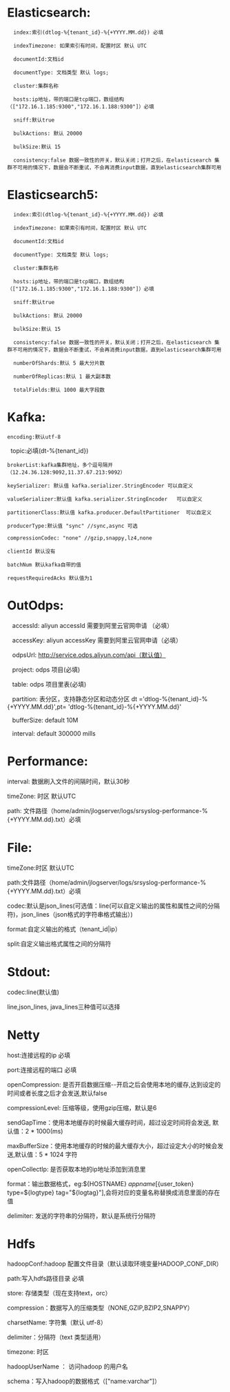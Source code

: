 
# Elasticsearch:

      index:索引(dtlog-%{tenant_id}-%{+YYYY.MM.dd}) 必填
    
      indexTimezone: 如果索引有时间，配置时区 默认 UTC

      documentId:文档id
    
      documentType: 文档类型 默认 logs;
    
      cluster:集群名称
    
      hosts:ip地址，带的端口是tcp端口，数组结构（["172.16.1.185:9300","172.16.1.188:9300"]）必填
    
      sniff:默认true
    
      bulkActions: 默认 20000 
    
      bulkSize:默认 15

      consistency:false 数据一致性的开关，默认关闭；打开之后，在elasticsearch 集群不可用的情况下，数据会不断重试，不会再消费input数据，直到elasticsearch集群可用

# Elasticsearch5:

      index:索引(dtlog-%{tenant_id}-%{+YYYY.MM.dd}) 必填
    
      indexTimezone: 如果索引有时间，配置时区 默认 UTC

      documentId:文档id
    
      documentType: 文档类型 默认 logs;
    
      cluster:集群名称
    
      hosts:ip地址，带的端口是tcp端口，数组结构（["172.16.1.185:9300","172.16.1.188:9300"]）必填
    
      sniff:默认true
    
      bulkActions: 默认 20000 
    
      bulkSize:默认 15

      consistency:false 数据一致性的开关，默认关闭；打开之后，在elasticsearch 集群不可用的情况下，数据会不断重试，不会再消费input数据，直到elasticsearch集群可用

      numberOfShards:默认 5 最大分片数
      
      numberOfReplicas:默认 1 最大副本数
      
      totalFields:默认 1000 最大字段数
# Kafka:

    encoding:默认utf-8
    
    topic:必填(dt-%{tenant_id})

    brokerList:kafka集群地址，多个逗号隔开（12.24.36.128:9092,11.37.67.213:9092）

    keySerializer: 默认值 kafka.serializer.StringEncoder 可以自定义
	
    valueSerializer:默认值 kafka.serializer.StringEncoder	 可以自定义
	
    partitionerClass:默认值 kafka.producer.DefaultPartitioner  可以自定义
	 
    producerType:默认值 "sync" //sync,async 可选
	 
    compressionCodec: "none" //gzip,snappy,lz4,none
	 
    clientId 默认没有
	
    batchNum 默认kafka自带的值
	
    requestRequiredAcks 默认值为1
    
# OutOdps:

    accessId: aliyun accessId 需要到阿里云官网申请 （必填）
    
    accessKey: aliyun accessKey 需要到阿里云官网申请（必填）
    
    odpsUrl: http://service.odps.aliyun.com/api（默认值）
    
    project: odps 项目(必填)
    
    table: odps 项目里表(必填)
    
    partition: 表分区，支持静态分区和动态分区  dt ='dtlog-%{tenant_id}-%{+YYYY.MM.dd}',pt= 'dtlog-%{tenant_id}-%{+YYYY.MM.dd}'
    
    bufferSize: default 10M 
    
    interval: default 300000 mills
    
# Performance:

   interval: 数据刷入文件的间隔时间，默认30秒

   timeZone: 时区 默认UTC

   path: 文件路径（home/admin/jlogserver/logs/srsyslog-performance-%{+YYYY.MM.dd}.txt）必填

# File:

   timeZone:时区 默认UTC

   path:文件路径（home/admin/jlogserver/logs/srsyslog-performance-%{+YYYY.MM.dd}.txt）必填

   codec:默认是json_lines(可选值：line(可以自定义输出的属性和属性之间的分隔符)，json_lines（json格式的字符串格式输出）)
   
   format:自定义输出的格式（tenant_id|ip）
   
   split:自定义输出格式属性之间的分隔符

# Stdout:

  codec:line(默认值)
  
  line,json_lines, java_lines三种值可以选择


# Netty 

  host:连接远程的ip 必填
	
  port:连接远程的端口 必填

  openCompression: 是否开启数据压缩--开启之后会使用本地的缓存,达到设定的时间或者长度之后才会发送,默认false

  compressionLevel: 压缩等级，使用gzip压缩，默认是6

  sendGapTime：使用本地缓存的时候最大缓存时间，超过设定时间将会发送, 默认值：2 * 1000(ms)

  maxBufferSize：使用本地缓存的时候的最大缓存大小，超过设定大小的时候会发送,默认值：5 * 1024 字符

  openCollectIp: 是否获取本地的ip地址添加到消息里

  format：输出数据格式，eg:${HOSTNAME} ${appname} [${user_token} type=${logtype} tag="${logtag}"],会将对应的变量名称替换成消息里面的存在值

  delimiter: 发送的字符串的分隔符，默认是系统行分隔符
  

# Hdfs 

  hadoopConf:hadoop 配置文件目录（默认读取环境变量HADOOP_CONF_DIR）
	
  path:写入hdfs路径目录 必填

  store: 存储类型（现在支持text，orc）

  compression：数据写入的压缩类型（NONE,GZIP,BZIP2,SNAPPY）

  charsetName: 字符集（默认 utf-8）

  delimiter：分隔符（text 类型适用）

  timezone: 时区
  
  hadoopUserName ： 访问hadoop 的用户名
  
  schema：写入hadoop的数据格式（["name:varchar"]）
  

